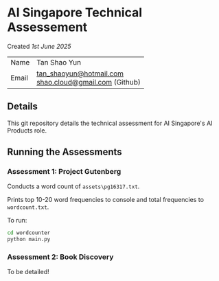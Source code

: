 # AI Singapore Technical Assessement
Created _1st June 2025_

|||
|---|---|
|Name|Tan Shao Yun|
|Email|tan_shaoyun@hotmail.com<br/>shao.cloud@gmail.com (Github)|

## Details
This git repository details the technical assessment for AI Singapore's AI Products role.

## Running the Assessments

### Assessment 1: Project Gutenberg

Conducts a word count of `assets\pg16317.txt`.

Prints top 10-20 word frequencies to console and total frequencies to `wordcount.txt`.

To run:
```bash
cd wordcounter
python main.py
```

### Assessment 2: Book Discovery

To be detailed!